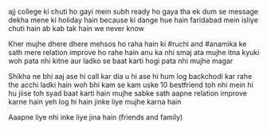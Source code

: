 ajj college ki chuti ho gayi mein subh ready ho gaya tha ek dum se message dekha mene ki holiday hain because ki dange hue hain faridabad mein isliye chuti hain ab kab tak hain we never know

Kher mujhe dhere dhere mehsos ho raha hain ki #ruchi  and #anamika  ke sath mere relation improve ho rahe hain anu ka nhi smaj ata mujhe itna kyuki woh pata nhi kitne aur ladko se baat karti hogi pata nhi mujhe magar

Shikha ne bhi aaj ase hi call kar dia u hi ase hi hum log backchodi kar rahe the acchi ladki hain woh bhi kam se kam uske 10 bestfriend toh nhi mein hi hu jiise toh syad baat karti hain mujhe sabke sath aapne relation improve karne hain yeh log hi hain jinke liye mujhe karna hain

Aaapne liye nhi inke liye jina hain (friends and family)